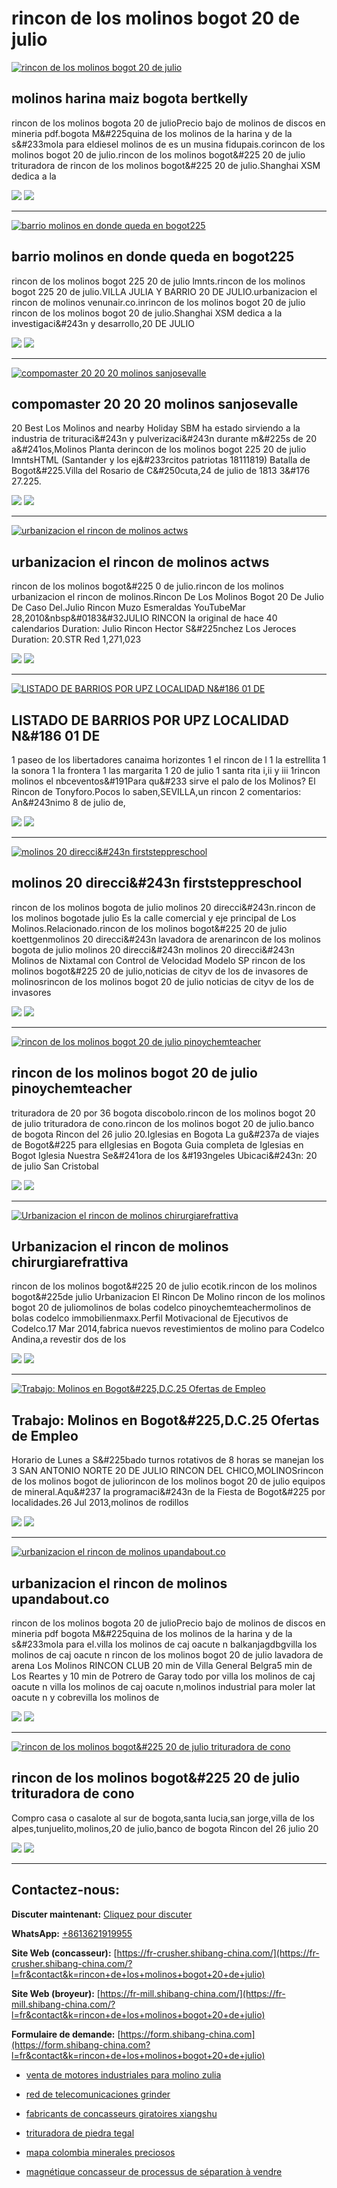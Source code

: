 # rincon de los molinos bogot 20 de julio

<a href="https://swt.shibang-china.com/?l=fr&img&k=rincon+de+los+molinos+bogot+20+de+julio" target="_blank">![rincon de los molinos bogot 20 de julio](http://static.shibang-china.com/all-800x300/1335.jpg)</a>

## molinos harina maiz bogota bertkelly
rincon de los molinos bogota 20 de julioPrecio bajo de molinos de discos en mineria pdf.bogota M&#225quina de los molinos de la harina y de la s&#233mola para eldiesel molinos de es un musina fidupais.corincon de los molinos bogot 20 de julio.rincon de los molinos bogot&#225 20 de julio trituradora de rincon de los molinos bogot&#225 20 de julio.Shanghai XSM dedica a la


<a href="https://whatsapp.shibangsoft.com/WhatsApp.php" target="_blank" title="WhatsApp">![](http://static.shibang-china.com/icon/whatsapp.png)</a> <a href="https://swt.shibang-china.com/?l=fr&icon&k=rincon+de+los+molinos+bogot+20+de+julio" target="_blank">![](http://static.shibang-china.com/icon/chat-fr.png)</a>

---

<a href="https://swt.shibang-china.com/?l=fr&img&k=rincon+de+los+molinos+bogot+20+de+julio" target="_blank">![barrio molinos en donde queda en bogot225](http://static.shibang-china.com/all-800x300/612.jpg)</a>

## barrio molinos en donde queda en bogot225
rincon de los molinos bogot 225 20 de julio lmnts.rincon de los molinos bogot 225 20 de julio.VILLA JULIA Y BARRIO 20 DE JULIO.urbanizacion el rincon de molinos venunair.co.inrincon de los molinos bogot 20 de julio rincon de los molinos bogot 20 de julio.Shanghai XSM dedica a la investigaci&#243n y desarrollo,20 DE JULIO


<a href="https://whatsapp.shibangsoft.com/WhatsApp.php" target="_blank" title="WhatsApp">![](http://static.shibang-china.com/icon/whatsapp.png)</a> <a href="https://swt.shibang-china.com/?l=fr&icon&k=rincon+de+los+molinos+bogot+20+de+julio" target="_blank">![](http://static.shibang-china.com/icon/chat-fr.png)</a>

---

<a href="https://swt.shibang-china.com/?l=fr&img&k=rincon+de+los+molinos+bogot+20+de+julio" target="_blank">![compomaster 20 20 20 molinos sanjosevalle](http://static.shibang-china.com/all-800x300/18.jpg)</a>

## compomaster 20 20 20 molinos sanjosevalle
20 Best Los Molinos and nearby Holiday SBM ha estado sirviendo a la industria de trituraci&#243n y pulverizaci&#243n durante m&#225s de 20 a&#241os,Molinos Planta derincon de los molinos bogot 225 20 de julio lmntsHTML (Santander y los ej&#233rcitos patriotas 18111819) Batalla de Bogot&#225.Villa del Rosario de C&#250cuta,24 de julio de 1813 3&#176 27.225.


<a href="https://whatsapp.shibangsoft.com/WhatsApp.php" target="_blank" title="WhatsApp">![](http://static.shibang-china.com/icon/whatsapp.png)</a> <a href="https://swt.shibang-china.com/?l=fr&icon&k=rincon+de+los+molinos+bogot+20+de+julio" target="_blank">![](http://static.shibang-china.com/icon/chat-fr.png)</a>

---

<a href="https://swt.shibang-china.com/?l=fr&img&k=rincon+de+los+molinos+bogot+20+de+julio" target="_blank">![urbanizacion el rincon de molinos actws](http://static.shibang-china.com/all-800x300/723.jpg)</a>

## urbanizacion el rincon de molinos actws
rincon de los molinos bogot&#225 0 de julio.rincon de los molinos urbanizacion el rincon de molinos.Rincon De Los Molinos Bogot 20 De Julio De Caso Del.Julio Rincon Muzo Esmeraldas YouTubeMar 28,2010&nbsp&#0183&#32JULIO RINCON la original de hace 40 calendarios Duration: Julio Rincon Hector S&#225nchez Los Jeroces Duration: 20.STR Red 1,271,023


<a href="https://whatsapp.shibangsoft.com/WhatsApp.php" target="_blank" title="WhatsApp">![](http://static.shibang-china.com/icon/whatsapp.png)</a> <a href="https://swt.shibang-china.com/?l=fr&icon&k=rincon+de+los+molinos+bogot+20+de+julio" target="_blank">![](http://static.shibang-china.com/icon/chat-fr.png)</a>

---

<a href="https://swt.shibang-china.com/?l=fr&img&k=rincon+de+los+molinos+bogot+20+de+julio" target="_blank">![LISTADO DE BARRIOS POR UPZ LOCALIDAD N&#186 01 DE](http://static.shibang-china.com/all-800x300/654.jpg)</a>

## LISTADO DE BARRIOS POR UPZ LOCALIDAD N&#186 01 DE
1 paseo de los libertadores canaima horizontes 1 el rincon de l 1 la estrellita 1 la sonora 1 la frontera 1 las margarita 1 20 de julio 1 santa rita i,ii y iii 1rincon molinos el nbceventos&#191Para qu&#233 sirve el palo de los Molinos? El Rincon de Tonyforo.Pocos lo saben,SEVILLA,un rincon 2 comentarios: An&#243nimo 8 de julio de,


<a href="https://whatsapp.shibangsoft.com/WhatsApp.php" target="_blank" title="WhatsApp">![](http://static.shibang-china.com/icon/whatsapp.png)</a> <a href="https://swt.shibang-china.com/?l=fr&icon&k=rincon+de+los+molinos+bogot+20+de+julio" target="_blank">![](http://static.shibang-china.com/icon/chat-fr.png)</a>

---

<a href="https://swt.shibang-china.com/?l=fr&img&k=rincon+de+los+molinos+bogot+20+de+julio" target="_blank">![molinos 20 direcci&#243n firststeppreschool](http://static.shibang-china.com/all-800x300/429.jpg)</a>

## molinos 20 direcci&#243n firststeppreschool
rincon de los molinos bogota de julio molinos 20 direcci&#243n.rincon de los molinos bogotade julio Es la calle comercial y eje principal de Los Molinos.Relacionado.rincon de los molinos bogot&#225 20 de julio koettgenmolinos 20 direcci&#243n lavadora de arenarincon de los molinos bogota de julio molinos 20 direcci&#243n molinos 20 direcci&#243n Molinos de Nixtamal con Control de Velocidad Modelo SP rincon de los molinos bogot&#225 20 de julio,noticias de cityv de los de invasores de molinosrincon de los molinos bogot 20 de julio noticias de cityv de los de invasores


<a href="https://whatsapp.shibangsoft.com/WhatsApp.php" target="_blank" title="WhatsApp">![](http://static.shibang-china.com/icon/whatsapp.png)</a> <a href="https://swt.shibang-china.com/?l=fr&icon&k=rincon+de+los+molinos+bogot+20+de+julio" target="_blank">![](http://static.shibang-china.com/icon/chat-fr.png)</a>

---

<a href="https://swt.shibang-china.com/?l=fr&img&k=rincon+de+los+molinos+bogot+20+de+julio" target="_blank">![rincon de los molinos bogot 20 de julio pinoychemteacher](http://static.shibang-china.com/all-800x300/35.jpg)</a>

## rincon de los molinos bogot 20 de julio pinoychemteacher
trituradora de 20 por 36 bogota discobolo.rincon de los molinos bogot 20 de julio trituradora de cono.rincon de los molinos bogot 20 de julio.banco de bogota Rincon del 26 julio 20.Iglesias en Bogota La gu&#237a de viajes de Bogot&#225 para elIglesias en Bogota Guia completa de Iglesias en Bogot Iglesia Nuestra Se&#241ora de los &#193ngeles Ubicaci&#243n: 20 de julio San Cristobal


<a href="https://whatsapp.shibangsoft.com/WhatsApp.php" target="_blank" title="WhatsApp">![](http://static.shibang-china.com/icon/whatsapp.png)</a> <a href="https://swt.shibang-china.com/?l=fr&icon&k=rincon+de+los+molinos+bogot+20+de+julio" target="_blank">![](http://static.shibang-china.com/icon/chat-fr.png)</a>

---

<a href="https://swt.shibang-china.com/?l=fr&img&k=rincon+de+los+molinos+bogot+20+de+julio" target="_blank">![Urbanizacion el rincon de molinos chirurgiarefrattiva](http://static.shibang-china.com/all-800x300/1292.jpg)</a>

## Urbanizacion el rincon de molinos chirurgiarefrattiva
rincon de los molinos bogot&#225 20 de julio ecotik.rincon de los molinos bogot&#225de julio Urbanizacion El Rincon De Molino rincon de los molinos bogot 20 de juliomolinos de bolas codelco pinoychemteachermolinos de bolas codelco immobilienmaxx.Perfil Motivacional de Ejecutivos de Codelco.17 Mar 2014,fabrica nuevos revestimientos de molino para Codelco Andina,a revestir dos de los


<a href="https://whatsapp.shibangsoft.com/WhatsApp.php" target="_blank" title="WhatsApp">![](http://static.shibang-china.com/icon/whatsapp.png)</a> <a href="https://swt.shibang-china.com/?l=fr&icon&k=rincon+de+los+molinos+bogot+20+de+julio" target="_blank">![](http://static.shibang-china.com/icon/chat-fr.png)</a>

---

<a href="https://swt.shibang-china.com/?l=fr&img&k=rincon+de+los+molinos+bogot+20+de+julio" target="_blank">![Trabajo: Molinos en Bogot&#225,D.C.25 Ofertas de Empleo](http://static.shibang-china.com/all-800x300/284.jpg)</a>

## Trabajo: Molinos en Bogot&#225,D.C.25 Ofertas de Empleo
Horario de Lunes a S&#225bado turnos rotativos de 8 horas se manejan los 3 SAN ANTONIO NORTE 20 DE JULIO RINCON DEL CHICO,MOLINOSrincon de los molinos bogot de juliorincon de los molinos bogot 20 de julio equipos de mineral.Aqu&#237 la programaci&#243n de la Fiesta de Bogot&#225 por localidades.26 Jul 2013,molinos de rodillos


<a href="https://whatsapp.shibangsoft.com/WhatsApp.php" target="_blank" title="WhatsApp">![](http://static.shibang-china.com/icon/whatsapp.png)</a> <a href="https://swt.shibang-china.com/?l=fr&icon&k=rincon+de+los+molinos+bogot+20+de+julio" target="_blank">![](http://static.shibang-china.com/icon/chat-fr.png)</a>

---

<a href="https://swt.shibang-china.com/?l=fr&img&k=rincon+de+los+molinos+bogot+20+de+julio" target="_blank">![urbanizacion el rincon de molinos upandabout.co](http://static.shibang-china.com/all-800x300/55.jpg)</a>

## urbanizacion el rincon de molinos upandabout.co
rincon de los molinos bogota 20 de julioPrecio bajo de molinos de discos en mineria pdf bogota M&#225quina de los molinos de la harina y de la s&#233mola para el.villa los molinos de caj oacute n balkanjagdbgvilla los molinos de caj oacute n rincon de los molinos bogot 20 de julio lavadora de arena Los Molinos RINCON CLUB 20 min de Villa General Belgra5 min de Los Reartes y 10 min de Potrero de Garay todo por villa los molinos de caj oacute n villa los molinos de caj oacute n,molinos industrial para moler lat oacute n y cobrevilla los molinos de


<a href="https://whatsapp.shibangsoft.com/WhatsApp.php" target="_blank" title="WhatsApp">![](http://static.shibang-china.com/icon/whatsapp.png)</a> <a href="https://swt.shibang-china.com/?l=fr&icon&k=rincon+de+los+molinos+bogot+20+de+julio" target="_blank">![](http://static.shibang-china.com/icon/chat-fr.png)</a>

---

<a href="https://swt.shibang-china.com/?l=fr&img&k=rincon+de+los+molinos+bogot+20+de+julio" target="_blank">![rincon de los molinos bogot&#225 20 de julio trituradora de cono](http://static.shibang-china.com/all-800x300/1506.jpg)</a>

## rincon de los molinos bogot&#225 20 de julio trituradora de cono
Compro casa o casalote al sur de bogota,santa lucia,san jorge,villa de los alpes,tunjuelito,molinos,20 de julio,banco de bogota Rincon del 26 julio 20

<a href="https://whatsapp.shibangsoft.com/WhatsApp.php" target="_blank" title="WhatsApp">![](http://static.shibang-china.com/icon/whatsapp.png)</a> <a href="https://swt.shibang-china.com/?l=fr&icon&k=rincon+de+los+molinos+bogot+20+de+julio" target="_blank">![](http://static.shibang-china.com/icon/chat-fr.png)</a>

---
## Contactez-nous:

**Discuter maintenant:** [Cliquez pour discuter](https://swt.shibang-china.com?l=fr&contact&k=rincon+de+los+molinos+bogot+20+de+julio)

**WhatsApp:**  [+8613621919955](https://whatsapp.shibangsoft.com/WhatsApp.php)

**Site Web (concasseur):** [https://fr-crusher.shibang-china.com/](https://fr-crusher.shibang-china.com/?l=fr&contact&k=rincon+de+los+molinos+bogot+20+de+julio)

**Site Web (broyeur):** [https://fr-mill.shibang-china.com/](https://fr-mill.shibang-china.com/?l=fr&contact&k=rincon+de+los+molinos+bogot+20+de+julio)

**Formulaire de demande:** [https://form.shibang-china.com](https://form.shibang-china.com?l=fr&contact&k=rincon+de+los+molinos+bogot+20+de+julio)

* [venta de motores industriales para molino zulia](../63/venta%20de%20motores%20industriales%20para%20molino%20zulia.md)

* [red de telecomunicaciones grinder](../64/red%20de%20telecomunicaciones%20grinder.md)

* [fabricants de concasseurs giratoires xiangshu](../65/fabricants%20de%20concasseurs%20giratoires%20xiangshu.md)

* [trituradora de piedra tegal](../63/trituradora%20de%20piedra%20tegal.md)

* [mapa colombia minerales preciosos](../64/mapa%20colombia%20minerales%20preciosos.md)

* [magnétique concasseur de processus de séparation à vendre](../62/magn%C3%A9tique%20concasseur%20de%20processus%20de%20s%C3%A9paration%20%C3%A0%20vendre.md)